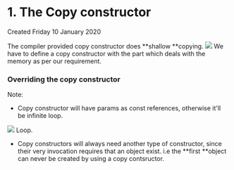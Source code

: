 # 1. The Copy constructor
Created Friday 10 January 2020

The compiler provided copy constructor does **shallow **copying.
![](/assets/1._The_Copy_constructor-image-1.png)
We have to define a copy constructor with the part which deals with the memory as per our requirement.

### Overriding the copy constructor

Note:

- Copy constructor will have params as const references, otherwise it'll be infinite loop.

![](/assets/1._The_Copy_constructor-image-2.png) Loop.

- Copy constructors will always need another type of constructor, since their very invocation requires that an object exist. i.e the **first **object can never be created by using a copy contsructor.
